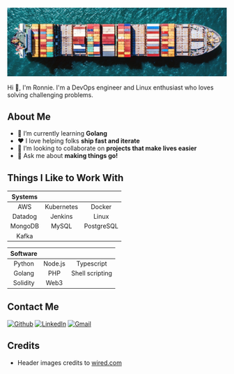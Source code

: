 [![Header](images/cargoship.jpeg "Header")](https://github.com/rgilkey)

Hi 👋, I'm Ronnie. I'm a DevOps engineer and Linux enthusiast who loves solving challenging problems.

## About Me

- 🌱 I’m currently learning **Golang**
- :heart: I love helping folks **ship fast and iterate**
- 👯 I’m looking to collaborate on **projects that make lives easier**
- 💬 Ask me about **making things go!**


## Things I Like to Work With

| Systems | | |
|  :---:  |   :---:   |   :---:   |
| AWS | Kubernetes | Docker |
| Datadog | Jenkins | Linux |
| MongoDB | MySQL | PostgreSQL |
| Kafka | | |

| Software | | |
|  :---:  |   :---:   |   :---:   |
| Python | Node.js | Typescript |
| Golang | PHP | Shell scripting |
| Solidity | Web3 | |

## Contact Me

[<img alt="Github" src="https://img.shields.io/badge/GitHub-%2312100E.svg?&style=for-the-badge&logo=Github&logoColor=white" />](https://github.com/rgilkey)
[<img alt="LinkedIn" src="https://img.shields.io/badge/linkedin-%230077B5.svg?&style=for-the-badge&logo=linkedin&logoColor=white" />](https://www.linkedin.com/in/ronniegilkey)
[<img alt="Gmail" src="https://img.shields.io/badge/Gmail-D14836?style=for-the-badge&logo=gmail&logoColor=white" />](mailto:rgilkey@gmail.com)

## Credits

- Header images credits to [wired.com](https://media.wired.com/photos/5a035e6f06eea65aaa281ea2/original/original/cargoship-TA.jpg)
